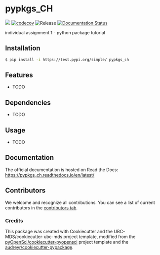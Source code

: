 # pypkgs_CH 

![](https://github.com/ChuckHo777/pypkgs_ch/workflows/build/badge.svg) [![codecov](https://codecov.io/gh/ChuckHo777/pypkgs_ch/branch/main/graph/badge.svg)](https://codecov.io/gh/ChuckHo777/pypkgs_ch) ![Release](https://github.com/ChuckHo777/pypkgs_ch/workflows/Release/badge.svg) [![Documentation Status](https://readthedocs.org/projects/pypkgs_ch/badge/?version=latest)](https://pypkgs_ch.readthedocs.io/en/latest/?badge=latest)

individual assignment 1 - python package tutorial

## Installation

```bash
$ pip install -i https://test.pypi.org/simple/ pypkgs_ch
```

## Features

- TODO

## Dependencies

- TODO

## Usage

- TODO

## Documentation

The official documentation is hosted on Read the Docs: https://pypkgs_ch.readthedocs.io/en/latest/

## Contributors

We welcome and recognize all contributions. You can see a list of current contributors in the [contributors tab](https://github.com/ChuckHo777/pypkgs_ch/graphs/contributors).

### Credits

This package was created with Cookiecutter and the UBC-MDS/cookiecutter-ubc-mds project template, modified from the [pyOpenSci/cookiecutter-pyopensci](https://github.com/pyOpenSci/cookiecutter-pyopensci) project template and the [audreyr/cookiecutter-pypackage](https://github.com/audreyr/cookiecutter-pypackage).
